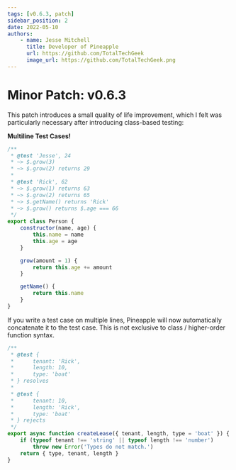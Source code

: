 ```yaml
---
tags: [v0.6.3, patch]
sidebar_position: 2
date: 2022-05-10
authors: 
    - name: Jesse Mitchell
      title: Developer of Pineapple
      url: https://github.com/TotalTechGeek
      image_url: https://github.com/TotalTechGeek.png
---
```


# Minor Patch: v0.6.3

This patch introduces a small quality of life improvement, which I felt was particularly necessary after introducing class-based testing:

**Multiline Test Cases!**


```js
/**
 * @test 'Jesse', 24 
 * ~> $.grow(3)
 * ~> $.grow(2) returns 29
 * 
 * @test 'Rick', 62 
 * ~> $.grow(1) returns 63
 * ~> $.grow(2) returns 65
 * ~> $.getName() returns 'Rick'
 * ~> $.grow() returns $.age === 66
 */
export class Person {
    constructor(name, age) {
        this.name = name
        this.age = age
    }

    grow(amount = 1) {
        return this.age += amount
    }

    getName() {
        return this.name
    }
}
```

If you write a test case on multiple lines, Pineapple will now automatically concatenate it to the test case. This is not exclusive to class / higher-order function syntax. 


```js
/**
 * @test { 
 *      tenant: 'Rick',
 *      length: 10,
 *      type: 'boat' 
 * } resolves
 * 
 * @test {
 *      tenant: 10,
 *      length: 'Rick',
 *      type: 'boat'
 * } rejects
 */
export async function createLease({ tenant, length, type = 'boat' }) {
    if (typeof tenant !== 'string' || typeof length !== 'number') 
        throw new Error('Types do not match.')
    return { type, tenant, length }
}
```